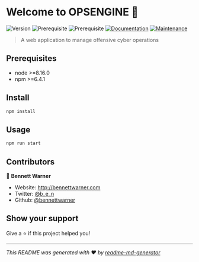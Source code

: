 # Welcome to OPSENGINE 👋
![Version](https://img.shields.io/badge/version-1.0.0-blue.svg?cacheSeconds=2592000)
![Prerequisite](https://img.shields.io/badge/node-%3E%3D8.16.0-blue.svg)
![Prerequisite](https://img.shields.io/badge/npm-%3E%3D6.4.1-blue.svg)
[![Documentation](https://img.shields.io/badge/documentation-yes-brightgreen.svg)](https://github.com/bennettwarner/OPSENGINE#readme)
[![Maintenance](https://img.shields.io/badge/Maintained%3F-yes-green.svg)](https://github.com/bennettwarner/OPSENGINE/graphs/commit-activity)

> A web application to manage offensive cyber operations

## Prerequisites

- node >=8.16.0
- npm >=6.4.1

## Install

```sh
npm install
```

## Usage

```sh
npm run start
```

## Contributors

👤 **Bennett Warner**

* Website: http://bennettwarner.com
* Twitter: [@b_e_n](https://twitter.com/b_e_n)
* Github: [@bennettwarner](https://github.com/bennettwarner)

## Show your support

Give a ⭐️ if this project helped you!


***
_This README was generated with ❤️ by [readme-md-generator](https://github.com/kefranabg/readme-md-generator)_
